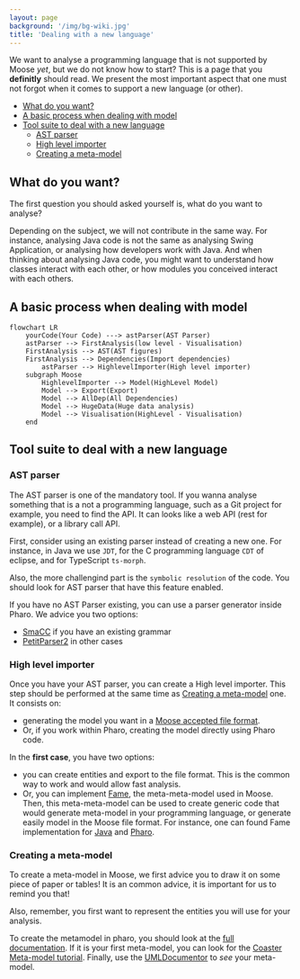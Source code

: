 ```yaml
---
layout: page
background: '/img/bg-wiki.jpg'
title: 'Dealing with a new language'
---
```


We want to analyse a programming language that is not supported by Moose *yet*, but we do not know how to start?
This is a page that you **definitly** should read.
We present the most important aspect that one must not forgot when it comes to support a new language (or other).

- [What do you want?](#what-do-you-want)
- [A basic process when dealing with model](#a-basic-process-when-dealing-with-model)
- [Tool suite to deal with a new language](#tool-suite-to-deal-with-a-new-language)
  - [AST parser](#ast-parser)
  - [High level importer](#high-level-importer)
  - [Creating a meta-model](#creating-a-meta-model)


## What do you want?

The first question you should asked yourself is, what do you want to analyse?

Depending on the subject, we will not contribute in the same way.
For instance, analysing Java code is not the same as analysing Swing Application, or analysing how developers work with Java.
And when thinking about analysing Java code, you might want to understand how classes interact with each other, or how modules you conceived interact with each others.

## A basic process when dealing with model

```mermaid!
flowchart LR
    yourCode(Your Code) ---> astParser(AST Parser)
    astParser --> FirstAnalysis(low level - Visualisation)
    FirstAnalysis --> AST(AST figures)
    FirstAnalysis --> Dependencies(Import dependencies)
        astParser --> HighlevelImporter(High level importer)
    subgraph Moose
        HighlevelImporter --> Model(HighLevel Model)
        Model --> Export(Export)
        Model --> AllDep(All Dependencies)
        Model --> HugeData(Huge data analysis)
        Model --> Visualisation(HighLevel - Visualisation)
    end
```

## Tool suite to deal with a new language

### AST parser

The AST parser is one of the mandatory tool.
If you wanna analyse something that is a not a programming language, such as a Git project for example, you need to find the API. It can looks like a web API (rest for example), or a library call API.

First, consider using an existing parser instead of creating a new one.
For instance, in Java we use `JDT`, for the C programming language `CDT` of eclipse, and for TypeScript `ts-morph`.

Also, the more challengind part is the `symbolic resolution` of the code.
You should look for AST parser that have this feature enabled.

If you have no AST Parser existing, you can use a parser generator inside Pharo. We advice you two options:

- [SmaCC](https://books.pharo.org/booklet-Smacc/) if you have an existing grammar
- [PetitParser2](https://kursjan.github.io/petitparser2/) in other cases

### High level importer

Once you have your AST parser, you can create a High level importer.
This step should be performed at the same time as [Creating a meta-model](#creating-a-meta-model) one.
It consists on:

- generating the model you want in a [Moose accepted file format](https://modularmoose.org/moose-wiki/Users/fileFormat).
- Or, if you work within Pharo, creating the model directly using Pharo code.

In the **first case**, you have two options:

- you can create entities and export to the file format. This is the common way to work and would allow fast analysis.
- Or, you can implement [Fame](https://modularmoose.org/moose-wiki/Developers/Fame), the meta-meta-model used in Moose. Then, this meta-meta-model can be used to create generic code that would generate meta-model in your programming language, or generate easily model in the Moose file format. For instance, one can found Fame implementation for [Java](https://github.com/moosetechnology/FameJava) and [Pharo](https://github.com/moosetechnology/Fame).

### Creating a meta-model

To create a meta-model in Moose, we first advice you to draw it on some piece of paper or tables!
It is an common advice, it is important for us to remind you that!

Also, remember, you first want to represent the entities you will use for your analysis.

To create the metamodel in pharo, you should look at the [full documentation](https://modularmoose.org/moose-wiki/Developers/CreateNewMetamodel).
If it is your first meta-model, you can look for the [Coaster Meta-model tutorial](https://modularmoose.org/2021/02/15/Coasters.html).
Finally, use the [UMLDocumentor](https://modularmoose.org/2023/09/26/new-UMLDocumentor.html) to *see* your meta-model.
